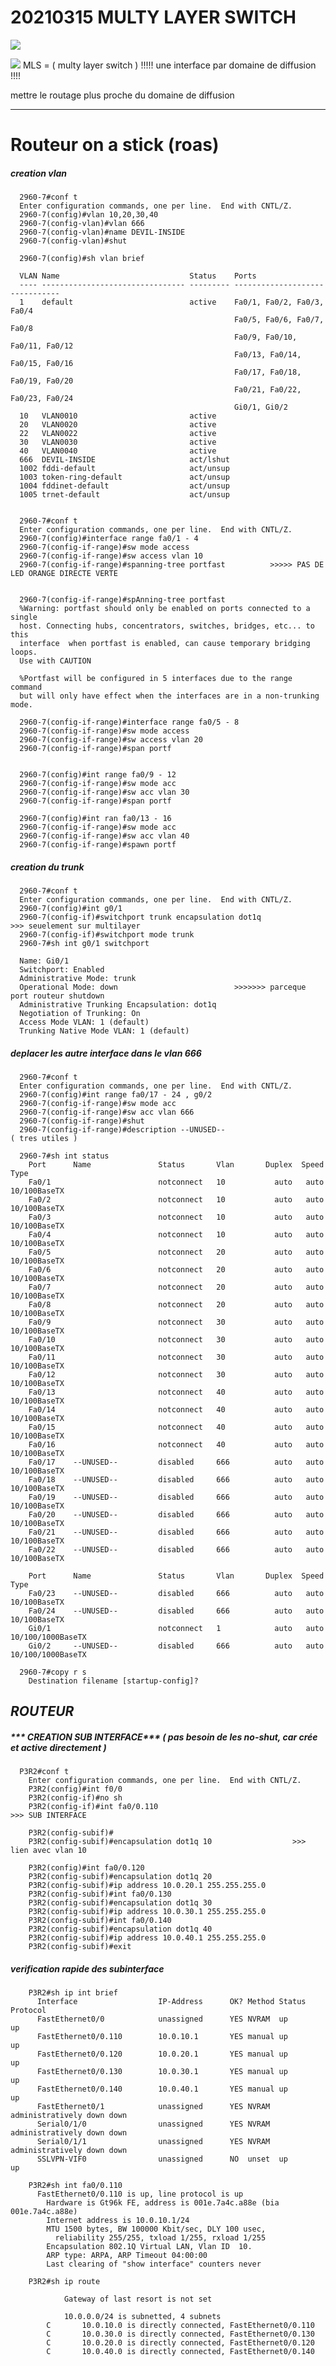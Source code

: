 # 20210315 MULTY LAYER SWITCH


![](./assets/img/Clipboard_2021-03-15-09-57-55.png)

![](./assets/img/Clipboard_2021-03-15-09-58-02.png)
MLS = ( multy layer switch )
!!!!! une interface par domaine de diffusion !!!!


mettre le routage plus proche du domaine de diffusion 

-------------------------------------------------------------------------------

# Routeur on a stick (roas)

##### ***creation vlan***

      2960-7#conf t
      Enter configuration commands, one per line.  End with CNTL/Z.
      2960-7(config)#vlan 10,20,30,40                
      2960-7(config-vlan)#vlan 666
      2960-7(config-vlan)#name DEVIL-INSIDE
      2960-7(config-vlan)#shut

      2960-7(config)#sh vlan brief
      
      VLAN Name                             Status    Ports
      ---- -------------------------------- --------- -------------------------------
      1    default                          active    Fa0/1, Fa0/2, Fa0/3, Fa0/4
                                                      Fa0/5, Fa0/6, Fa0/7, Fa0/8
                                                      Fa0/9, Fa0/10, Fa0/11, Fa0/12
                                                      Fa0/13, Fa0/14, Fa0/15, Fa0/16
                                                      Fa0/17, Fa0/18, Fa0/19, Fa0/20
                                                      Fa0/21, Fa0/22, Fa0/23, Fa0/24
                                                      Gi0/1, Gi0/2
      10   VLAN0010                         active
      20   VLAN0020                         active
      22   VLAN0022                         active
      30   VLAN0030                         active
      40   VLAN0040                         active
      666  DEVIL-INSIDE                     act/lshut
      1002 fddi-default                     act/unsup
      1003 token-ring-default               act/unsup
      1004 fddinet-default                  act/unsup
      1005 trnet-default                    act/unsup


      2960-7#conf t
      Enter configuration commands, one per line.  End with CNTL/Z.
      2960-7(config)#interface range fa0/1 - 4
      2960-7(config-if-range)#sw mode access
      2960-7(config-if-range)#sw access vlan 10
      2960-7(config-if-range)#spanning-tree portfast          >>>>> PAS DE LED ORANGE DIRECTE VERTE


      2960-7(config-if-range)#spAnning-tree portfast
      %Warning: portfast should only be enabled on ports connected to a single
      host. Connecting hubs, concentrators, switches, bridges, etc... to this
      interface  when portfast is enabled, can cause temporary bridging loops.
      Use with CAUTION

      %Portfast will be configured in 5 interfaces due to the range command
      but will only have effect when the interfaces are in a non-trunking mode.

      2960-7(config-if-range)#interface range fa0/5 - 8
      2960-7(config-if-range)#sw mode access
      2960-7(config-if-range)#sw access vlan 20
      2960-7(config-if-range)#span portf
      

      2960-7(config)#int range fa0/9 - 12
      2960-7(config-if-range)#sw mode acc
      2960-7(config-if-range)#sw acc vlan 30
      2960-7(config-if-range)#span portf

      2960-7(config)#int ran fa0/13 - 16
      2960-7(config-if-range)#sw mode acc
      2960-7(config-if-range)#sw acc vlan 40
      2960-7(config-if-range)#spawn portf

##### ***creation du trunk***
      
      2960-7#conf t
      Enter configuration commands, one per line.  End with CNTL/Z.
      2960-7(config)#int g0/1
      2960-7(config-if)#switchport trunk encapsulation dot1q             >>> seuelement sur multilayer
      2960-7(config-if)#switchport mode trunk
      2960-7#sh int g0/1 switchport

      Name: Gi0/1
      Switchport: Enabled
      Administrative Mode: trunk
      Operational Mode: down                          >>>>>>> parceque port routeur shutdown
      Administrative Trunking Encapsulation: dot1q
      Negotiation of Trunking: On
      Access Mode VLAN: 1 (default)
      Trunking Native Mode VLAN: 1 (default)

##### ***deplacer les autre interface dans le vlan 666***

      2960-7#conf t
      Enter configuration commands, one per line.  End with CNTL/Z.
      2960-7(config)#int range fa0/17 - 24 , g0/2
      2960-7(config-if-range)#sw mode acc
      2960-7(config-if-range)#sw acc vlan 666
      2960-7(config-if-range)#shut
      2960-7(config-if-range)#description --UNUSED--                      ( tres utiles )

      2960-7#sh int status
        Port      Name               Status       Vlan       Duplex  Speed Type
        Fa0/1                        notconnect   10           auto   auto 10/100BaseTX
        Fa0/2                        notconnect   10           auto   auto 10/100BaseTX
        Fa0/3                        notconnect   10           auto   auto 10/100BaseTX
        Fa0/4                        notconnect   10           auto   auto 10/100BaseTX
        Fa0/5                        notconnect   20           auto   auto 10/100BaseTX
        Fa0/6                        notconnect   20           auto   auto 10/100BaseTX
        Fa0/7                        notconnect   20           auto   auto 10/100BaseTX
        Fa0/8                        notconnect   20           auto   auto 10/100BaseTX
        Fa0/9                        notconnect   30           auto   auto 10/100BaseTX
        Fa0/10                       notconnect   30           auto   auto 10/100BaseTX
        Fa0/11                       notconnect   30           auto   auto 10/100BaseTX
        Fa0/12                       notconnect   30           auto   auto 10/100BaseTX
        Fa0/13                       notconnect   40           auto   auto 10/100BaseTX
        Fa0/14                       notconnect   40           auto   auto 10/100BaseTX
        Fa0/15                       notconnect   40           auto   auto 10/100BaseTX
        Fa0/16                       notconnect   40           auto   auto 10/100BaseTX
        Fa0/17    --UNUSED--         disabled     666          auto   auto 10/100BaseTX
        Fa0/18    --UNUSED--         disabled     666          auto   auto 10/100BaseTX
        Fa0/19    --UNUSED--         disabled     666          auto   auto 10/100BaseTX
        Fa0/20    --UNUSED--         disabled     666          auto   auto 10/100BaseTX
        Fa0/21    --UNUSED--         disabled     666          auto   auto 10/100BaseTX
        Fa0/22    --UNUSED--         disabled     666          auto   auto 10/100BaseTX

        Port      Name               Status       Vlan       Duplex  Speed Type
        Fa0/23    --UNUSED--         disabled     666          auto   auto 10/100BaseTX
        Fa0/24    --UNUSED--         disabled     666          auto   auto 10/100BaseTX
        Gi0/1                        notconnect   1            auto   auto 10/100/1000BaseTX
        Gi0/2     --UNUSED--         disabled     666          auto   auto 10/100/1000BaseTX

      2960-7#copy r s
        Destination filename [startup-config]?

## ***ROUTEUR***

##### *** CREATION SUB INTERFACE***      ( pas besoin de les no-shut, car crée et active directement )

      P3R2#conf t
        Enter configuration commands, one per line.  End with CNTL/Z.
        P3R2(config)#int f0/0
        P3R2(config-if)#no sh
        P3R2(config-if)#int fa0/0.110                                     >>> SUB INTERFACE

        P3R2(config-subif)#
        P3R2(config-subif)#encapsulation dot1q 10                  >>> lien avec vlan 10 

        P3R2(config)#int fa0/0.120
        P3R2(config-subif)#encapsulation dot1q 20
        P3R2(config-subif)#ip address 10.0.20.1 255.255.255.0
        P3R2(config-subif)#int fa0/0.130
        P3R2(config-subif)#encapsulation dot1q 30
        P3R2(config-subif)#ip address 10.0.30.1 255.255.255.0
        P3R2(config-subif)#int fa0/0.140
        P3R2(config-subif)#encapsulation dot1q 40
        P3R2(config-subif)#ip address 10.0.40.1 255.255.255.0
        P3R2(config-subif)#exit

##### ***verification rapide des subinterface***

        P3R2#sh ip int brief
          Interface                  IP-Address      OK? Method Status                Protocol
          FastEthernet0/0            unassigned      YES NVRAM  up                    up
          FastEthernet0/0.110        10.0.10.1       YES manual up                    up
          FastEthernet0/0.120        10.0.20.1       YES manual up                    up
          FastEthernet0/0.130        10.0.30.1       YES manual up                    up
          FastEthernet0/0.140        10.0.40.1       YES manual up                    up
          FastEthernet0/1            unassigned      YES NVRAM  administratively down down
          Serial0/1/0                unassigned      YES NVRAM  administratively down down
          Serial0/1/1                unassigned      YES NVRAM  administratively down down
          SSLVPN-VIF0                unassigned      NO  unset  up                    up

        P3R2#sh int fa0/0.110
          FastEthernet0/0.110 is up, line protocol is up
            Hardware is Gt96k FE, address is 001e.7a4c.a88e (bia 001e.7a4c.a88e)
            Internet address is 10.0.10.1/24
            MTU 1500 bytes, BW 100000 Kbit/sec, DLY 100 usec,
              reliability 255/255, txload 1/255, rxload 1/255
            Encapsulation 802.1Q Virtual LAN, Vlan ID  10.
            ARP type: ARPA, ARP Timeout 04:00:00
            Last clearing of "show interface" counters never

        P3R2#sh ip route

                Gateway of last resort is not set

                10.0.0.0/24 is subnetted, 4 subnets
            C       10.0.10.0 is directly connected, FastEthernet0/0.110
            C       10.0.30.0 is directly connected, FastEthernet0/0.130
            C       10.0.20.0 is directly connected, FastEthernet0/0.120
            C       10.0.40.0 is directly connected, FastEthernet0/0.140





      

